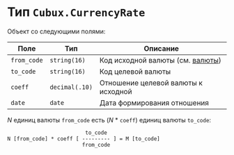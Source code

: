 Тип `Cubux.CurrencyRate`
========================

Объект со следующими полями:

Поле        | Тип            | Описание
----------- | -------------- | --------
`from_code` | `string(16)`   | Код исходной валюты (см. [валюты][])
`to_code`   | `string(16)`   | Код целевой валюты
`coeff`     | `decimal(.10)` | Отношение целевой валюты к исходной
`date`      | `date`         | Дата формирования отношения

_N_ единиц валюты `from_code` есть (_N_ * `coeff`) единиц валюты
`to_code`:

                             to_code
    N [from_code] * coeff [ --------- ] = M [to_code]
                            from_code


[валюты]: ../global/currency.md

